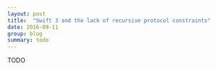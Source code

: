 ```yaml
---
layout: post
title:  "Swift 3 and the lack of recursive protocol constraints"
date: 2016-09-11
group: blog
summary: todo
---
```


TODO